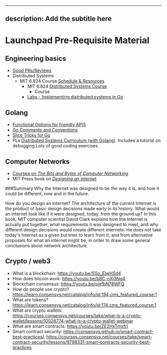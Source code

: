 
---
description: Add the subtitle here
---
# Launchpad Pre-Requisite Material

## Engineering basics
* [Good PRs/Reviews](https://google.github.io/eng-practices/review/)
* Distributed Systems
  * MIT 6.824 Course [Schedule & Resources](https://pdos.csail.mit.edu/6.824/schedule.html)
    * MIT 6.824 [Distributed Systems Course](https://pdos.csail.mit.edu/6.824/)
      * Course
    * [Labs - Implementing distributed systems in Go](https://ipfs.io/ipfs/Qmcri6S86LuivUY4FDcM1phu5REXcFYootxn1GsRoqnFN4/)

## Golang
* [Functional Options for friendly APIS](https://dave.cheney.net/2014/10/17/functional-options-for-friendly-apis)
* [Go Comments and Conventions](https://github.com/golang/go/wiki/CodeReviewComments)
* [Slice Tricks for Go](https://github.com/golang/go/wiki/SliceTricks)
* PLs [Distributed Systems Curriculum (with Golang)](https://docs.google.com/document/d/18mlkt3JPHP2eSeDOeCE0wafnLKv95Taj0rDh0NIus3Y/edit#heading=h.l73q2rxlx59z). Includes a tutorial on debugging.Lots of good coding exercises.

## Computer Networks
* [Coursea on _The Bits and Bytes of Computer Networking_](https://www.coursera.org/learn/computer-networking)
* MIT Press book on [_Designing an Internet_](https://mitpress.mit.edu/books/designing-internet)

###Summary
Why the Internet was designed to be the way it is, and how it could be different, now and in the future.

How do you design an internet? The architecture of the current Internet is the product of basic design decisions made early in its history. What would an internet look like if it were designed, today, from the ground up? In this book, MIT computer scientist David Clark explains how the Internet is actually put together, what requirements it was designed to meet, and why different design decisions would create different internets. He does not take today's Internet as a given but tries to learn from it, and from alternative proposals for what an internet might be, in order to draw some general conclusions about network architecture.

## Crypto / web3
* What is a blockchain: https://youtu.be/SSo_EIwHSd4
* How does bitcoin work: https://youtu.be/bBC-nXj3Ng4
* Blockchain consensus: https://youtu.be/ojxfbN78WFQ
* How do people use crypto? https://learn.consensys.net/catalog/info/id:194,cms_featured_course:1
* What are tokens? https://learn.consensys.net/catalog/info/id:174,cms_featured_course:1
* What are crypto wallets: https://courses.consensys.net/courses/take/what-is-a-crypto-wallet/lessons/10028774-what-is-a-crypto-wallet-webinar
* What are smart contracts: https://youtu.be/ZE2HxTmxfrI
* Smart contract security: https://consensys.github.io/smart-contract-best-practices/, https://courses.consensys.net/courses/take/smart-contract-security/lessons/9798331-smart-contracts-security-best-practices
